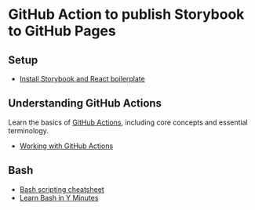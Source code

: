 # GitHub Action to publish Storybook to GitHub Pages

## Setup
* [Install Storybook and React boilerplate](https://storybook.js.org/docs/react/get-started/install)

## Understanding GitHub Actions
Learn the basics of [GitHub Actions](https://docs.github.com/en/actions/learn-github-actions/understanding-github-actions?learn=getting_started&learnProduct=actions), including core concepts and essential terminology.

* [Working with GitHub Actions](https://jeffrafter.com/working-with-github-actions)

## Bash
* [Bash scripting cheatsheet](https://devhints.io/bash)
* [Learn Bash in Y Minutes](https://learnxinyminutes.com/docs/bash)